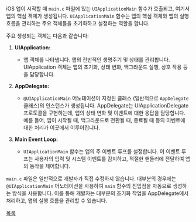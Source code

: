 iOS 앱이 시작할 때 `main.c` 파일에 있는 `UIApplicationMain` 함수가 호출되고, 여기서 앱의 핵심 객체가 생성됩니다. `UIApplicationMain` 함수는 앱의 핵심 객체와 앱의 실행 흐름을 관리하는 주요 객체들을 초기화하고 설정하는 역할을 합니다.

주요 생성되는 객체는 다음과 같습니다:

1. **UIApplication:**
   - 앱 객체를 나타냅니다. 앱의 전반적인 생명주기 및 상태를 관리합니다. UIApplication 객체는 앱의 초기화, 상태 변화, 백그라운드 실행, 상호 작용 등을 담당합니다.

2. **AppDelegate:**
   - `@UIApplicationMain` 어노테이션이 지정된 클래스 (일반적으로 `AppDelegate` 클래스)의 인스턴스가 생성됩니다. AppDelegate는 UIApplicationDelegate 프로토콜을 구현하는데, 앱의 상태 변화 및 이벤트에 대한 응답을 담당합니다. 예를 들어, 앱이 시작될 때, 백그라운드로 전환될 때, 종료될 때 등의 이벤트에 대한 처리가 이곳에서 이루어집니다.

3. **Main Event Loop:**
   - `UIApplicationMain` 함수는 앱의 주 이벤트 루프를 설정합니다. 이 이벤트 루프는 사용자의 입력 및 시스템 이벤트를 감지하고, 적절한 핸들러에 전달하여 앱의 동작을 제어합니다.

`main.c` 파일은 일반적으로 개발자가 직접 수정하지 않습니다. 대부분의 경우에는 `@UIApplicationMain` 어노테이션을 사용하여 `main` 함수의 진입점을 자동으로 생성하는 방식을 사용합니다. 이를 통해 개발자는 대부분의 초기화 작업을 AppDelegate에서 처리하고, 앱의 실행 흐름을 관리할 수 있습니다.

[목록](../README_link.md)
